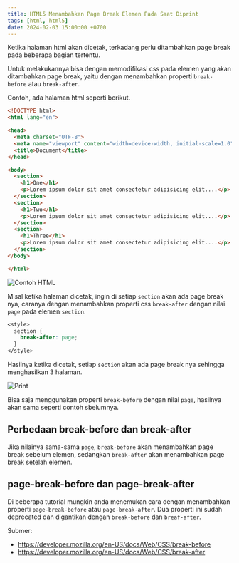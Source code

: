 ```yaml
---
title: HTML5 Menambahkan Page Break Elemen Pada Saat Diprint
tags: [html, html5]
date: 2024-02-03 15:00:00 +0700
---
```


Ketika halaman html akan dicetak, terkadang perlu ditambahkan page break pada beberapa bagian tertentu.

<!--more-->

Untuk melakukannya bisa dengan memodifikasi css pada elemen yang akan ditambahkan page break, yaitu dengan menambahkan properti `break-before` atau `break-after`.

Contoh, ada halaman html seperti berikut.

```html
<!DOCTYPE html>
<html lang="en">

<head>
  <meta charset="UTF-8">
  <meta name="viewport" content="width=device-width, initial-scale=1.0">
  <title>Document</title>
</head>

<body>
  <section>
    <h1>One</h1>
    <p>Lorem ipsum dolor sit amet consectetur adipisicing elit....</p>
  </section>
  <section>
    <h1>Two</h1>
    <p>Lorem ipsum dolor sit amet consectetur adipisicing elit....</p>
  </section>
  <section>
    <h1>Three</h1>
    <p>Lorem ipsum dolor sit amet consectetur adipisicing elit....</p>
  </section>
</body>

</html>
```

![Contoh HTML](/images/posts/html-5-force-page-break/example-html.png)

Misal ketika halaman dicetak, ingin di setiap `section` akan ada page break nya, caranya dengan menambahkan properti css `break-after` dengan nilai `page` pada elemen `section`.

```css
<style>
  section {
    break-after: page;
  }
</style>
```

Hasilnya ketika dicetak, setiap `section` akan ada page break nya sehingga menghasilkan 3 halaman.

![Print](/images/posts/html-5-force-page-break/print.png)

Bisa saja menggunakan properti `break-before` dengan nilai `page`, hasilnya akan sama seperti contoh sbelumnya.

## Perbedaan break-before dan break-after

Jika nilainya sama-sama `page`, `break-before` akan menambahkan page break sebelum elemen, sedangkan `break-after` akan menambahkan page break setelah elemen.

## page-break-before dan page-break-after

Di beberapa tutorial mungkin anda menemukan cara dengan menambahkan properti `page-break-before` atau `page-break-after`. Dua properti ini sudah deprecated dan digantikan dengan `break-before` dan `breaf-after`.

Submer:

- https://developer.mozilla.org/en-US/docs/Web/CSS/break-before
- https://developer.mozilla.org/en-US/docs/Web/CSS/break-after